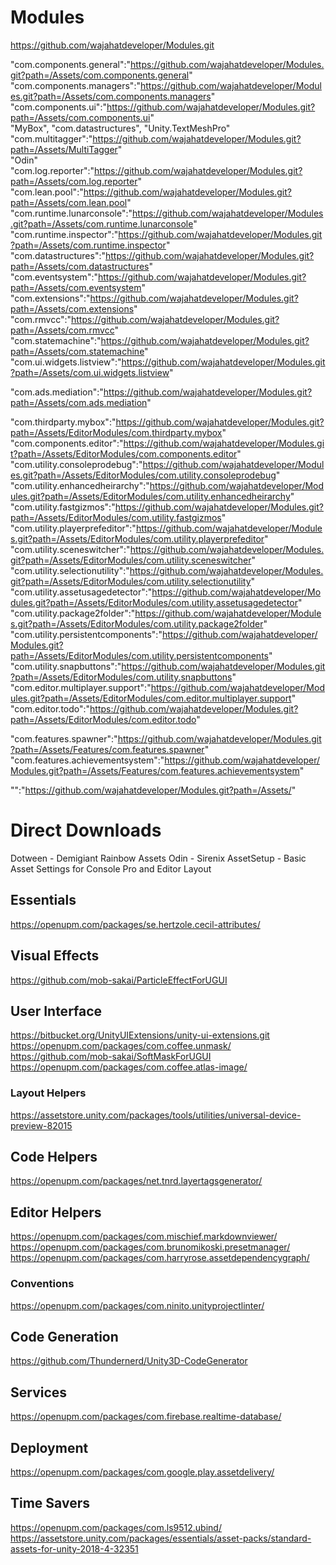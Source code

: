 # Modules

https://github.com/wajahatdeveloper/Modules.git

"com.components.general":"https://github.com/wajahatdeveloper/Modules.git?path=/Assets/com.components.general" </br>
"com.components.managers":"https://github.com/wajahatdeveloper/Modules.git?path=/Assets/com.components.managers" </br>
"com.components.ui":"https://github.com/wajahatdeveloper/Modules.git?path=/Assets/com.components.ui" </br>
"MyBox",
"com.datastructures",
"Unity.TextMeshPro"
</br>
"com.multitagger":"https://github.com/wajahatdeveloper/Modules.git?path=/Assets/MultiTagger" </br>
"Odin"
</br>
"com.log.reporter":"https://github.com/wajahatdeveloper/Modules.git?path=/Assets/com.log.reporter" </br>
"com.lean.pool":"https://github.com/wajahatdeveloper/Modules.git?path=/Assets/com.lean.pool" </br>
"com.runtime.lunarconsole":"https://github.com/wajahatdeveloper/Modules.git?path=/Assets/com.runtime.lunarconsole" </br>
"com.runtime.inspector":"https://github.com/wajahatdeveloper/Modules.git?path=/Assets/com.runtime.inspector" </br>
"com.datastructures":"https://github.com/wajahatdeveloper/Modules.git?path=/Assets/com.datastructures" </br>
"com.eventsystem":"https://github.com/wajahatdeveloper/Modules.git?path=/Assets/com.eventsystem" </br>
"com.extensions":"https://github.com/wajahatdeveloper/Modules.git?path=/Assets/com.extensions" </br>
"com.rmvcc":"https://github.com/wajahatdeveloper/Modules.git?path=/Assets/com.rmvcc" </br>
"com.statemachine":"https://github.com/wajahatdeveloper/Modules.git?path=/Assets/com.statemachine" </br>
"com.ui.widgets.listview":"https://github.com/wajahatdeveloper/Modules.git?path=/Assets/com.ui.widgets.listview" </br>

"com.ads.mediation":"https://github.com/wajahatdeveloper/Modules.git?path=/Assets/com.ads.mediation" </br>

"com.thirdparty.mybox":"https://github.com/wajahatdeveloper/Modules.git?path=/Assets/EditorModules/com.thirdparty.mybox" </br>
"com.components.editor":"https://github.com/wajahatdeveloper/Modules.git?path=/Assets/EditorModules/com.components.editor" </br>
"com.utility.consoleprodebug":"https://github.com/wajahatdeveloper/Modules.git?path=/Assets/EditorModules/com.utility.consoleprodebug" </br>
"com.utility.enhancedheirarchy":"https://github.com/wajahatdeveloper/Modules.git?path=/Assets/EditorModules/com.utility.enhancedheirarchy" </br>
"com.utility.fastgizmos":"https://github.com/wajahatdeveloper/Modules.git?path=/Assets/EditorModules/com.utility.fastgizmos" </br>
"com.utility.playerprefeditor":"https://github.com/wajahatdeveloper/Modules.git?path=/Assets/EditorModules/com.utility.playerprefeditor" </br>
"com.utility.sceneswitcher":"https://github.com/wajahatdeveloper/Modules.git?path=/Assets/EditorModules/com.utility.sceneswitcher" </br>
"com.utility.selectionutility":"https://github.com/wajahatdeveloper/Modules.git?path=/Assets/EditorModules/com.utility.selectionutility" </br>
"com.utility.assetusagedetector":"https://github.com/wajahatdeveloper/Modules.git?path=/Assets/EditorModules/com.utility.assetusagedetector" </br>
"com.utility.package2folder":"https://github.com/wajahatdeveloper/Modules.git?path=/Assets/EditorModules/com.utility.package2folder" </br>
"com.utility.persistentcomponents":"https://github.com/wajahatdeveloper/Modules.git?path=/Assets/EditorModules/com.utility.persistentcomponents" </br>
"com.utility.snapbuttons":"https://github.com/wajahatdeveloper/Modules.git?path=/Assets/EditorModules/com.utility.snapbuttons" </br>
"com.editor.multiplayer.support":"https://github.com/wajahatdeveloper/Modules.git?path=/Assets/EditorModules/com.editor.multiplayer.support" </br>
"com.editor.todo":"https://github.com/wajahatdeveloper/Modules.git?path=/Assets/EditorModules/com.editor.todo" </br>

"com.features.spawner":"https://github.com/wajahatdeveloper/Modules.git?path=/Assets/Features/com.features.spawner" </br>
"com.features.achievementsystem":"https://github.com/wajahatdeveloper/Modules.git?path=/Assets/Features/com.features.achievementsystem" </br>

"":"https://github.com/wajahatdeveloper/Modules.git?path=/Assets/" </br>

# Direct Downloads
Dotween - Demigiant
Rainbow Assets
Odin - Sirenix
AssetSetup - Basic Asset Settings for Console Pro and Editor Layout

## Essentials
https://openupm.com/packages/se.hertzole.cecil-attributes/

## Visual Effects
https://github.com/mob-sakai/ParticleEffectForUGUI </br>

## User Interface
https://bitbucket.org/UnityUIExtensions/unity-ui-extensions.git </br>
https://openupm.com/packages/com.coffee.unmask/ </br>
https://github.com/mob-sakai/SoftMaskForUGUI </br>
https://openupm.com/packages/com.coffee.atlas-image/ </br>

### Layout Helpers
https://assetstore.unity.com/packages/tools/utilities/universal-device-preview-82015 </br>

## Code Helpers
https://openupm.com/packages/net.tnrd.layertagsgenerator/ </br>

## Editor Helpers
https://openupm.com/packages/com.mischief.markdownviewer/
https://openupm.com/packages/com.brunomikoski.presetmanager/
https://openupm.com/packages/com.harryrose.assetdependencygraph/

### Conventions
https://openupm.com/packages/com.ninito.unityprojectlinter/ </br>

## Code Generation
https://github.com/Thundernerd/Unity3D-CodeGenerator </br>

## Services
https://openupm.com/packages/com.firebase.realtime-database/ </br>

## Deployment
https://openupm.com/packages/com.google.play.assetdelivery/ </br>

## Time Savers
https://openupm.com/packages/com.ls9512.ubind/ </br>
https://assetstore.unity.com/packages/essentials/asset-packs/standard-assets-for-unity-2018-4-32351 </br>
